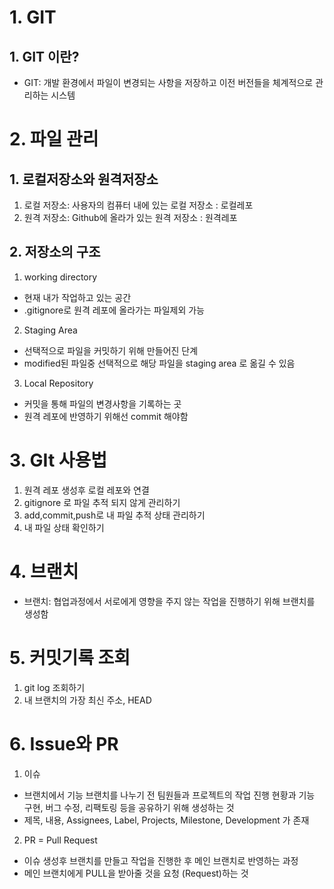 # 1. GIT
## 1. GIT 이란?
- GIT: 개발 환경에서 파일이 변경되는 사항을 저장하고 이전 버전들을 체계적으로 관리하는 시스템


# 2. 파일 관리
## 1. 로컬저장소와 원격저장소
1. 로컬 저장소: 사용자의 컴퓨터 내에 있는 로컬 저장소 : 로컬레포
2. 원격 저장소: Github에 올라가 있는 원격 저장소 : 원격레포


## 2. 저장소의 구조
1. working directory
- 현재 내가 작업하고 있는 공간
- .gitignore로 원격 레포에 올라가는 파일제외 가능
2. Staging Area
- 선택적으로 파일을 커밋하기 위해 만들어진 단계
- modified된 파일중 선택적으로 해당 파일을 staging area 로 옮길 수 있음
3. Local Repository
- 커밋을 통해 파일의 변경사항을 기록하는 곳
- 원격 레포에 반영하기 위해선 commit 해야함

# 3. GIt 사용법
1. 원격 레포 생성후 로컬 레포와 연결
2. gitignore 로 파일 추적 되지 않게 관리하기
3. add,commit,push로 내 파일 추적 상태 관리하기
4. 내 파일 상태 확인하기

# 4. 브랜치 
- 브랜치: 협업과정에서 서로에게 영향을 주지 않는 작업을 진행하기 위해 브랜치를 생성함

# 5. 커밋기록 조회
1. git log 조회하기
2. 내 브랜치의 가장 최신 주소, HEAD

# 6. Issue와 PR
1. 이슈
- 브랜치에서 기능 브랜치를 나누기 전 팀원들과 프로젝트의 작업 진행 현황과 기능 구현, 버그 수정, 리팩토링 등을 공유하기 위해 생성하는 것 
- 제목, 내용, Assignees, Label, Projects, Milestone, Development 가 존재

2. PR = Pull Request
- 이슈 생성후 브랜치를 만들고 작업을 진행한 후 메인 브랜치로 반영하는 과정
- 메인 브랜치에게 PULL을 받아줄 것을 요청 (Request)하는 것
